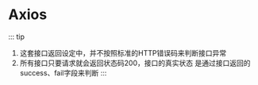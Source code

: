 <!--
 * @Author: your name
 * @Date: 2021-02-09 18:50:38
 * @LastEditTime: 2021-02-12 14:10:18
 * @LastEditors: Please set LastEditors
 * @Description: In User Settings Edit
 * @FilePath: /vuepress-starter/docs/Frames/README.md
-->
# Axios
::: tip
1. 这套接口返回设定中，并不按照标准的HTTP错误码来判断接口异常
2. 所有接口只要请求就会返回状态码200，接口的真实状态 是通过接口返回的success、fail字段来判断
:::